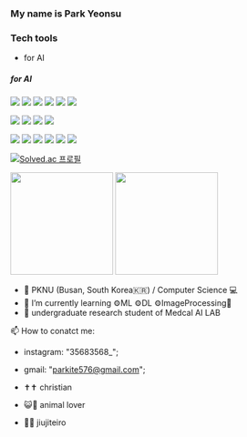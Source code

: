 ### My name is Park Yeonsu

### Tech tools
- for AI   
<p>
    <h5>for AI</h5>
    <img src="https://img.shields.io/badge/Python-3776AB?style=flat&logo=Python&logoColor=white" />
    <img src="https://img.shields.io/badge/jupyter-F37626?style=flat&logo=jupyter&logoColor=white" />
    <img src="https://img.shields.io/badge/tensorflow-FF6F00?style=flat&logo=tensorflow&logoColor=white" />
    <img src="https://img.shields.io/badge/scikitlearn-F7931E?style=flat&logo=scikitlearn&logoColor=white" />
    <img src="https://img.shields.io/badge/pandas-150458?style=flat&logo=pandas&logoColor=white" />
    <img src="https://img.shields.io/badge/googlecolab-F9AB00?style=flat&logo=googlecolab&logoColor=white" />
</p>   
<p>
    <img src="https://img.shields.io/badge/react-61DAFB?style=flat&logo=react&logoColor=white" />
    <img src="https://img.shields.io/badge/django-092E20?style=flat&logo=django&logoColor=white" />
    <img src="https://img.shields.io/badge/sqlite-003B57?style=flat&logo=sqlite&logoColor=white" />
    <img src="https://img.shields.io/badge/amazonec2-FF9900?style=flat&logo=amazonec2&logoColor=white" />
</p>
<p>   
    <img src="https://img.shields.io/badge/nintendoswitch-E60012?style=flat&logo=nintendoswitch&logoColor=white" />
    <img src="https://img.shields.io/badge/ufc-D20A0A?style=flat&logo=ufc&logoColor=white" />
    <img src="https://img.shields.io/badge/apple-000000?style=flat&logo=apple&logoColor=white" />
    <img src="https://img.shields.io/badge/linux-FCC624?style=flat&logo=linux&logoColor=white" />
    <img src="https://img.shields.io/badge/pokemon-FFCB05?style=flat&logo=pokemon&logoColor=white" />
    <img src="https://img.shields.io/badge/logitech-00B8FC?style=flat&logo=logitech&logoColor=white" />
    
</p>

[![Solved.ac 프로필](http://mazassumnida.wtf/api/v2/generate_badge?boj=parkite576)](https://solved.ac/parkite576)
<p>
  <img height="180em" src="https://github-readme-stats.vercel.app/api?username=kitewatermelon&show_icons=true&include_all_commits=true&bg_color=30,e96443,904e95&title_color=fff&text_color=fff">
  <img height="180em" src="https://github-readme-stats.vercel.app/api/top-langs/?username=kitewatermelon&layout=compact&bg_color=30,e96443,904e95&title_color=fff&text_color=fff">
</p>

- 🏫 PKNU (Busan, South Korea🇰🇷) / Computer Science 💻
- 🌱 I’m currently learning ⚙️ML ⚙️DL ⚙️ImageProcessing💫
- 🔭 undergraduate research student of Medcal AI LAB

📫 How to conatct me: 
- instagram: "35683568_";
- gmail: "parkite576@gmail.com";

- ✝️✝️  christian
- 😺🐶 animal lover
- 🥋🥋 jiujiteiro


<!--
**kitewatermelon/kitewatermelon** is a ✨ _special_ ✨ repository because its `README.md` (this file) appears on your GitHub profile.

Here are some ideas to get you started:
- 👯 I’m looking to collaborate on ...
- 🤔 I’m looking for help with ...
- 😄 Pronouns: ...
- ⚡ Fun fact: ...
- 💬 Ask me about ...
-->
